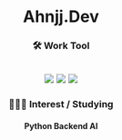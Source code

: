 <h1 align = center> Ahnjj.Dev</h1>


<h3 align = center> 🛠️ Work Tool </h3>
<h2 align = center>
<img src="https://img.shields.io/badge/Python-3766AB?style=flat-square&logo=Python&logoColor=white"/></a>
<img src="https://img.shields.io/badge/mysql-4479A1?style=flat-square&logo=mysql&logoColor=white"/></a> 
<img src="https://img.shields.io/badge/macOS-000000?style=flat-square&logo=macOS&logoColor=white"/></a>
</h2>
<h3></h3>

<h3  align = center> 👩🏻‍💻 Interest / Studying</h3>
<h4 align = center>
  Python Backend
  AI </h4>
